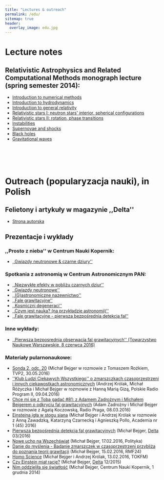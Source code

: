 ```yaml
---
title: "Lectures & outreach" 
permalink: /edu/
sitemap: true
header: 
  overlay_image: edu.jpg
---
```

 
# Lecture notes

## Relativistic Astrophysics and Related Computational Methods monograph lecture (spring semester 2014):  
 
* <a href="http://users.camk.edu.pl/bejger/raarcm/intro-numerical.pdf">Introduction to numerical methods</a>
* <a href="http://users.camk.edu.pl/bejger/raarcm/intro-hydro.pdf">Introduction to hydrodynamics</a>
* <a href="http://users.camk.edu.pl/bejger/raarcm/intro-gr.pdf">Introduction to general relativity</a>
* <a href="http://users.camk.edu.pl/bejger/raarcm/relativstic-stars.pdf">Relativistic stars I: neutron stars' interior, spherical configurations</a>
* <a href="http://users.camk.edu.pl/bejger/raarcm/relativstic-stars-2.pdf">Relativistic stars II: rotation, phase transitions</a>
* <a href="http://users.camk.edu.pl/bejger/raarcm/instabilities.pdf">Instabilities</a>
* <a href="http://users.camk.edu.pl/bejger/raarcm/supernovae-shocks.pdf">Supernovae and shocks</a>
* <a href="http://users.camk.edu.pl/bejger/raarcm/black-holes.pdf">Black holes</a>
* <a href="http://users.camk.edu.pl/bejger/raarcm/gravitational-waves.pdf">Gravitational waves</a>

# &nbsp;  

# Outreach (popularyzacja nauki), in Polish  

## Felietony i artykuły w magazynie ,,Delta''
* <a href="http://www.deltami.edu.pl/delta/autorzy/michal_bejger/">Strona autorska</a>

## Prezentacje i wykłady
 
### ,,Prosto z nieba'' w Centrum Nauki Kopernik: 
* <a href="gwiazdy_neutronowe_i_czarne_dziury.pdf">,,Gwiazdy neutronowe & czarne dziury''</a> 

### Spotkania z astronomią w Centrum Astronomicznym PAN: 
* <a href="wyklad.ppt">,,Niezwykłe efekty w pobliżu czarnych dziur''</a>
* <a href="gwiazdy_neutronowe.pdf">,,Gwiazdy neutronowe''</a>
* <a href="240111.pdf">,,(G)astronomiczne nazewnictwo''</a>
* <a href="falegrawitacyjne.odp">,,Fale grawitacyjne''</a>
* <a href="deg.pdf">,,Kosmiczni degeneraci''</a>
* <a href="czym_jest_nauka.pdf">,,Czym jest nauka? (na przykładzie astronomii)''</a>
* <a href="gw150914.pdf">,,Fale grawitacyjne - pierwsza bezpośrednia detekcja fal''</a>

### Inne wykłady: 
* <a href="tnw080616.pdf">,,Pierwsza bezposrednia obserwacja fal grawitacyjnych''
                (Towarzystwo Naukowe Warszawskie, 8 czerwca 2016)
                </a>

### Materiały pularnonaukowe: 

* [Sonda 2, odc. 20](http://vod.tvp.pl/25270514/odc-20) (Michał Bejger w rozmowie z Tomaszem Rożkiem, TVP2, 30.05.2016)
* [''Klub Ludzi Ciekawych Wszystkiego'' o zmarszczkach czasoprzestrzeni i innych ciekawostkach astronomicznych](http://www.polskieradio.pl/8/405/Artykul/1605382,Rewelacje-nie-tylko-z-teleskopu-Hubblea) (Andrzej Królak, Michał Różyczka i Michał Bejger w rozmowie z Hanną Marią Gizą, Polskie Radio Program II, 09.04.2016)
* [Chce mi się z Tobą gadać #81: z Adamem Zadrożnym i Michałem Bejgerem o odkryciu fal grawitacyjnych](http://radiopraga.pl/archiwum-audio/1126-81-z-adamem-zadroznym-i-michalem-bejgerem-o-odkryciu-fal-grawitacyjnych) (Adam Zadrożny i Michał Bejger w rozmowie z Agatą Koczowską, Radio Praga, 08.03.2016)
* [Einsteina igła w stogu siana](http://www.naukaonline.pl/nasze-teksty/nauki-scisle/item/2827-einsteina-igla-w-stogu-siana) (Michał Bejger i Andrzej Królak w rozmowie z Anną Zawadzką, Katarzyną Czarnecką i Agnieszką Pollo, Academia nr 1 (45) 2016)
* [Pierwsza bezpośrednia detekcja fal grawitacyjnych](http://www.deltami.edu.pl/temat/fizyka/grawitacja_i_wszechswiat/2016/02/21/Pierwsza_bezposrednia_detekcja_fal/) (Michał Bejger, [Delta](http://www.deltami.edu.pl) 03/2016)
* [Nowe ucho na Wszechświat](http://archiwum.polityka.pl/autor/michal-bejger,0,14305.html) (Michał Bejger, 17.02.2016, Polityka)
* [Danie do myślenia - Badanie zmarszczek w czasoprzestrzeni przybliża do poznania teorii grawitacji](http://www.rmf24.pl/tylko-w-rmf24/danie-do-myslenia/news-michal-bejger-badanie-zmarszczek-w-czasoprzestrzeni-przybliz,nId,2145865) (Michał Bejger, 15.02.2016, RMF24)
* [Homo Science](http://audycje.tokfm.pl/odcinek/Przeglad-naukowych-newsow-tygodnia-Rozmowa-z-Polakami-zaangazowanymi-w-odkrycie-fal-grawitacyjnych-prof-Andrzej-Krolak-i-dr-Michal-Bejger/34362) (Michał Bejger i Andrzej Królak, 13.02.2016, TOKFM)
* [Czy Einstein miał rację?](http://www.deltami.edu.pl/temat/fizyka/grawitacja_i_wszechswiat/2015/11/26/Czy_Einstein_mial_racje/) (Michał Bejger, [Delta](http://www.deltami.edu.pl) 12/2015)
* [Nim oddzieliła się światłość](http://www.kopernik.org.pl/orientuj-sie-w-nauce/20140/nim-oddzielila-sie-swiatlosc/) (Michał Bejger, Centrum Nauki Kopernik, 1 grudnia 2014)


